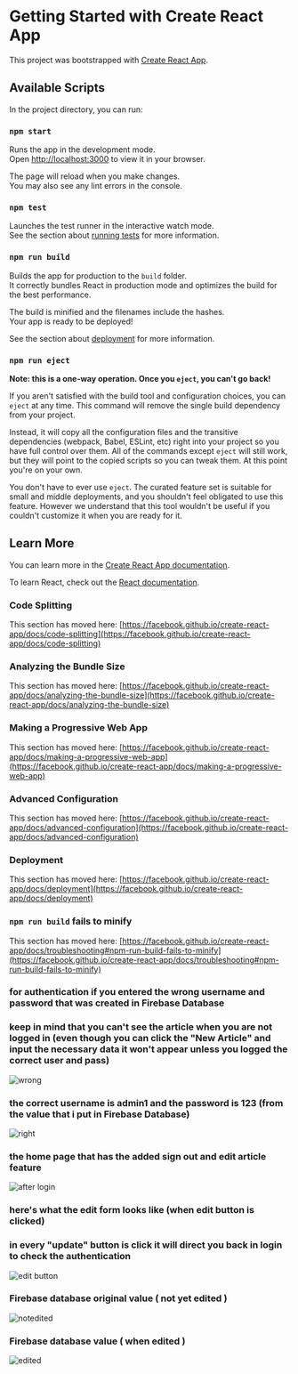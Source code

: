 # Getting Started with Create React App

This project was bootstrapped with [Create React App](https://github.com/facebook/create-react-app).

## Available Scripts

In the project directory, you can run:

### `npm start`

Runs the app in the development mode.\
Open [http://localhost:3000](http://localhost:3000) to view it in your browser.

The page will reload when you make changes.\
You may also see any lint errors in the console.

### `npm test`

Launches the test runner in the interactive watch mode.\
See the section about [running tests](https://facebook.github.io/create-react-app/docs/running-tests) for more information.

### `npm run build`

Builds the app for production to the `build` folder.\
It correctly bundles React in production mode and optimizes the build for the best performance.

The build is minified and the filenames include the hashes.\
Your app is ready to be deployed!

See the section about [deployment](https://facebook.github.io/create-react-app/docs/deployment) for more information.

### `npm run eject`

**Note: this is a one-way operation. Once you `eject`, you can't go back!**

If you aren't satisfied with the build tool and configuration choices, you can `eject` at any time. This command will remove the single build dependency from your project.

Instead, it will copy all the configuration files and the transitive dependencies (webpack, Babel, ESLint, etc) right into your project so you have full control over them. All of the commands except `eject` will still work, but they will point to the copied scripts so you can tweak them. At this point you're on your own.

You don't have to ever use `eject`. The curated feature set is suitable for small and middle deployments, and you shouldn't feel obligated to use this feature. However we understand that this tool wouldn't be useful if you couldn't customize it when you are ready for it.

## Learn More

You can learn more in the [Create React App documentation](https://facebook.github.io/create-react-app/docs/getting-started).

To learn React, check out the [React documentation](https://reactjs.org/).

### Code Splitting

This section has moved here: [https://facebook.github.io/create-react-app/docs/code-splitting](https://facebook.github.io/create-react-app/docs/code-splitting)

### Analyzing the Bundle Size

This section has moved here: [https://facebook.github.io/create-react-app/docs/analyzing-the-bundle-size](https://facebook.github.io/create-react-app/docs/analyzing-the-bundle-size)

### Making a Progressive Web App

This section has moved here: [https://facebook.github.io/create-react-app/docs/making-a-progressive-web-app](https://facebook.github.io/create-react-app/docs/making-a-progressive-web-app)

### Advanced Configuration

This section has moved here: [https://facebook.github.io/create-react-app/docs/advanced-configuration](https://facebook.github.io/create-react-app/docs/advanced-configuration)

### Deployment

This section has moved here: [https://facebook.github.io/create-react-app/docs/deployment](https://facebook.github.io/create-react-app/docs/deployment)

### `npm run build` fails to minify

This section has moved here: [https://facebook.github.io/create-react-app/docs/troubleshooting#npm-run-build-fails-to-minify](https://facebook.github.io/create-react-app/docs/troubleshooting#npm-run-build-fails-to-minify)




### for authentication if you entered the wrong username and password that was created in Firebase Database
### keep in mind that you can't see the article when you are not logged in (even though you can click the "New Article" and input the necessary data it won't appear unless you logged the correct user and pass)
![wrong](https://github.com/user-attachments/assets/1a65ff4c-f3e7-492b-9624-4ad5c6a84197)

### the correct username is admin1 and the password is 123 (from the value that i put in Firebase Database)
![right](https://github.com/user-attachments/assets/f0795967-4496-4486-ad64-62a9f1ed2751)

### the home page that has the added sign out and edit article feature
![after login](https://github.com/user-attachments/assets/44be8678-a5d9-4556-9a0f-50c1a260597f)

### here's what the edit form looks like (when edit button is clicked) 
### in every "update" button is click it will direct you back in login to check the authentication
![edit button](https://github.com/user-attachments/assets/1c4d5638-97d6-4e91-b45a-168bae36383a)

### Firebase database original value ( not yet edited )
![notedited](https://github.com/user-attachments/assets/2f882f58-f097-4cfa-af7d-25cae1f5f234)

### Firebase database value ( when edited )
![edited](https://github.com/user-attachments/assets/257735a0-22c0-4dc6-b5c8-1af0bd7e5ceb)
